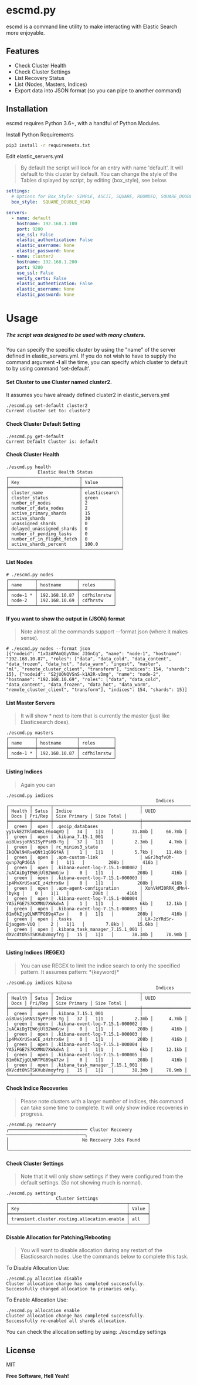 # escmd.py

escmd is a command line utility to make interacting with Elastic Search more enjoyable.

## Features

- Check Cluster Health
- Check Cluster Settings 
- List Recovery Status
- List (Nodes, Masters, Indices)
- Export data into JSON format (so you can pipe to another command)



## Installation

escmd requires Python 3.6+, with a handful of Python Modules.


Install Python Requirements

```sh
pip3 install -r requirements.txt
```

Edit elastic_servers.yml
> By default the script will look for an entry with name 'default'. It will default to this cluster by default.
> You can change the style of the Tables displayed by script, by editing (box_style), see below.
```yaml
settings:
  # Options for Box_Style: SIMPLE, ASCII, SQUARE, ROUNDED, SQUARE_DOUBLE_HEAD
  box_style:  SQUARE_DOUBLE_HEAD

servers:
  - name: default
    hostname: 192.168.1.100
    port: 9200
    use_ssl: False 
    elastic_authentication: False
    elastic_username: None 
    elastic_password: None
  - name: cluster2
    hostname: 192.168.1.200
    port: 9200
    use_ssl: False
    verify_certs: False
    elastic_authentication: False
    elastic_username: None
    elastic_password: None
```

# Usage

##### _The script was designed to be used with many clusters._
You can specify the specific cluster by using the "name" of the server defined in elastic_servers.yml.
If you do not wish to have to supply the command argument **-l** all the time, you can specify which cluster to default to by using command 'set-default'.

#### Set Cluster to use Cluster named cluster2.
It assumes you have already defined cluster2 in elastic_servers.yml
```
./escmd.py set-default cluster2
Current cluster set to: cluster2
```

#### Check Cluster Default Setting
```
./escmd.py get-default
Current Default Cluster is: default
```

#### Check Cluster Health
```
./escmd.py health
            Elastic Health Status            
┌───────────────────────────┬───────────────┐
│ Key                       │ Value         │
╞═══════════════════════════╪═══════════════╡
│ cluster_name              │ elasticsearch │
│ cluster_status            │ green         │
│ number_of_nodes           │ 2             │
│ number_of_data_nodes      │ 2             │
│ active_primary_shards     │ 15            │
│ active_shards             │ 30            │
│ unassigned_shards         │ 0             │
│ delayed_unassigned_shards │ 0             │
│ number_of_pending_tasks   │ 0             │
│ number_of_in_flight_fetch │ 0             │
│ active_shards_percent     │ 100.0         │
└───────────────────────────┴───────────────┘
```

#### List Nodes
```
# ./escmd.py nodes
┌──────────┬───────────────┬─────────────┐
│ name     │ hostname      │ roles       │
╞══════════╪═══════════════╪═════════════╡
│ node-1 * │ 192.168.10.87 │ cdfhilmrstw │
│ node-2   │ 192.168.10.69 │ cdfhrstw    │
└──────────┴───────────────┴─────────────┘
```
#### If you want to show the output in (**JSON**) format
> Note almost all the commands support --format json (where it makes sense).
```
# ./escmd.py nodes --format json
[{"nodeid": "1xOzAPAmQGyVXmc_JIGnCg", "name": "node-1", "hostname": "192.168.10.87", "roles": ["data", "data_cold", "data_content", "data_frozen", "data_hot", "data_warm", "ingest", "master", 
"ml", "remote_cluster_client", "transform"], "indices": 154, "shards": 15}, {"nodeid": "S2jUQNQVSnS-k1A2R-vDmg", "name": "node-2", "hostname": "192.168.10.69", "roles": ["data", "data_cold", 
"data_content", "data_frozen", "data_hot", "data_warm", "remote_cluster_client", "transform"], "indices": 154, "shards": 15}]
```

#### List Master Servers
> It will show * next to item that is currently the master (just like Elasticsearch does).
```
./escmd.py masters
┌──────────┬───────────────┬─────────────┐
│ name     │ hostname      │ roles       │
╞══════════╪═══════════════╪═════════════╡
│ node-1 * │ 192.168.10.87 │ cdfhilmrstw │
└──────────┴───────────────┴─────────────┘
```

#### Listing Indices
> Again you can 
```
./escmd.py indices
                                                         Indices                                                          
┌────────┬───────┬─────────────────────────────────┬────────────────────────┬──────┬─────────┬──────────────┬────────────┐
│ Health │ Satus │ Indice                          │ UUID                   │ Docs │ Pri/Rep │ Size Primary │ Size Total │
╞════════╪═══════╪═════════════════════════════════╪════════════════════════╪══════╪═════════╪══════════════╪════════════╡
│  green │  open │ .geoip_databases                │ yy1vkEZTRlmDnKLE6o4qVQ │   34 │   1|1   │       31.8mb │     66.7mb │
│  green │  open │ .kibana_7.15.1_001              │ ai8UxsjoRNSISyPPsHB-Yg │   37 │   1|1   │        2.3mb │      4.7mb │
│  green │  open │ rc_minios3_state                │ IkQOWl94RveQNt1qG9GfAA │    1 │   1|1   │        5.7kb │     11.4kb │
│  green │  open │ .apm-custom-link                │ wGrJhqfvQh-qvnp7qPd6OA │    0 │   1|1   │         208b │       416b │
│  green │  open │ .kibana-event-log-7.15.1-000002 │ JuACAiDgTEW6jUlB2WmGjw │    0 │   1|1   │         208b │       416b │
│  green │  open │ .kibana-event-log-7.15.1-000003 │ 1p4MvXrUSxaCE_z4zhrx6w │    0 │   1|1   │         208b │       416b │
│  green │  open │ .apm-agent-configuration        │ XohVkMI0RRK_dMn4-lbykg │    0 │   1|1   │         208b │       416b │
│  green │  open │ .kibana-event-log-7.15.1-000004 │ YA5iFGE7S7KXMNU7XWkdvA │    1 │   1|1   │          6kb │     12.1kb │
│  green │  open │ .kibana-event-log-7.15.1-000005 │ 81m0kZjgQLWRTPGB9q47zw │    0 │   1|1   │         208b │       416b │
│  green │  open │ .tasks                          │ LX-JzYRdSr-Ejaqgem-VUQ │    2 │   1|1   │        7.8kb │     15.6kb │
│  green │  open │ .kibana_task_manager_7.15.1_001 │ dXVcdtOhSTSKVubVmoyfrg │   15 │   1|1   │       38.3mb │     70.9mb │
└────────┴───────┴─────────────────────────────────┴────────────────────────┴──────┴─────────┴──────────────┴────────────┘
```
#### Listing Indices (REGEX)
> You can use REGEX to limit the indice search to only the specified pattern. It assumes pattern:  \*{keyword}\*
```
./escmd.py indices kibana
                                                         Indices                                                          
┌────────┬───────┬─────────────────────────────────┬────────────────────────┬──────┬─────────┬──────────────┬────────────┐
│ Health │ Satus │ Indice                          │ UUID                   │ Docs │ Pri/Rep │ Size Primary │ Size Total │
╞════════╪═══════╪═════════════════════════════════╪════════════════════════╪══════╪═════════╪══════════════╪════════════╡
│  green │  open │ .kibana_7.15.1_001              │ ai8UxsjoRNSISyPPsHB-Yg │   37 │   1|1   │        2.3mb │      4.7mb │
│  green │  open │ .kibana-event-log-7.15.1-000002 │ JuACAiDgTEW6jUlB2WmGjw │    0 │   1|1   │         208b │       416b │
│  green │  open │ .kibana-event-log-7.15.1-000003 │ 1p4MvXrUSxaCE_z4zhrx6w │    0 │   1|1   │         208b │       416b │
│  green │  open │ .kibana-event-log-7.15.1-000004 │ YA5iFGE7S7KXMNU7XWkdvA │    1 │   1|1   │          6kb │     12.1kb │
│  green │  open │ .kibana-event-log-7.15.1-000005 │ 81m0kZjgQLWRTPGB9q47zw │    0 │   1|1   │         208b │       416b │
│  green │  open │ .kibana_task_manager_7.15.1_001 │ dXVcdtOhSTSKVubVmoyfrg │   15 │   1|1   │       38.3mb │     70.9mb │
└────────┴───────┴─────────────────────────────────┴────────────────────────┴──────┴─────────┴──────────────┴────────────┘
```

#### Check Indice Recoveries
> Please note clusters with a larger number of indices, this command can take some time to complete. It will only show indice recoveries in progress.
```
./escmd.py recovery
╭────────────────────────────── Cluster Recovery ──────────────────────────────╮
│                            No Recovery Jobs Found                            │
╰──────────────────────────────────────────────────────────────────────────────╯
```

#### Check Cluster Settings
> Note that it will only show settings if they were configured from the default settings. (So not showing much is normal).
```
./escmd.py settings
                   Cluster Settings                    
┌─────────────────────────────────────────────┬───────┐
│ Key                                         │ Value │
╞═════════════════════════════════════════════╪═══════╡
│ transient.cluster.routing.allocation.enable │ all   │
└─────────────────────────────────────────────┴───────┘
```

#### Disable Allocation for Patching/Rebooting
> You will want to disable allocation during any restart of the Elasticsearch nodes. Use the commands below to complete this task.

To Disable Allocation Use:
```
./escmd.py allocation disable
Cluster allocation change has completed successfully.
Successfully changed allocation to primaries only.
```

To Enable Allocation Use:
```
./escmd.py allocation enable
Cluster allocation change has completed successfully.
Successfully re-enabled all shards allocation.
```

You can check the allocation setting by using:
./escmd.py settings

## License

MIT

**Free Software, Hell Yeah!**
